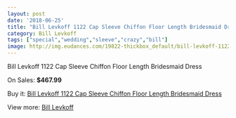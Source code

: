 ```yaml
---
layout: post
date: '2018-06-25'
title: "Bill Levkoff 1122 Cap Sleeve Chiffon Floor Length Bridesmaid Dress"
category: Bill Levkoff
tags: ["special","wedding","sleeve","crazy","bill"]
image: http://img.eudances.com/19822-thickbox_default/bill-levkoff-1122-cap-sleeve-chiffon-floor-length-bridesmaid-dress.jpg
---
```

Bill Levkoff 1122 Cap Sleeve Chiffon Floor Length Bridesmaid Dress

On Sales: **$467.99**
<a href="https://www.eudances.com/en/bill-levkoff/5906-bill-levkoff-1122-cap-sleeve-chiffon-floor-length-bridesmaid-dress.html"><amp-img layout="responsive" width="600" height="600" src="//img.eudances.com/19822-thickbox_default/bill-levkoff-1122-cap-sleeve-chiffon-floor-length-bridesmaid-dress.jpg" alt="Bill Levkoff 1122 Cap Sleeve Chiffon Floor Length Bridesmaid Dress 0" /></a>
<a href="https://www.eudances.com/en/bill-levkoff/5906-bill-levkoff-1122-cap-sleeve-chiffon-floor-length-bridesmaid-dress.html"><amp-img layout="responsive" width="600" height="600" src="//img.eudances.com/19823-thickbox_default/bill-levkoff-1122-cap-sleeve-chiffon-floor-length-bridesmaid-dress.jpg" alt="Bill Levkoff 1122 Cap Sleeve Chiffon Floor Length Bridesmaid Dress 1" /></a>

Buy it: [Bill Levkoff 1122 Cap Sleeve Chiffon Floor Length Bridesmaid Dress](https://www.eudances.com/en/bill-levkoff/5906-bill-levkoff-1122-cap-sleeve-chiffon-floor-length-bridesmaid-dress.html "Bill Levkoff 1122 Cap Sleeve Chiffon Floor Length Bridesmaid Dress")

View more: [Bill Levkoff](https://www.eudances.com/en/57-bill-levkoff "Bill Levkoff")